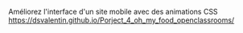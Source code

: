 Améliorez l'interface d'un site mobile avec des animations CSS
https://dsvalentin.github.io/Porject_4_oh_my_food_openclassrooms/
